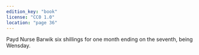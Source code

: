 ```yaml
---
edition_key: "book"
license: "CC0 1.0"
location: "page 36"
---
```

Payd Nurse
Barwik six shillings for one month ending on the seventh, being
Wensday.

